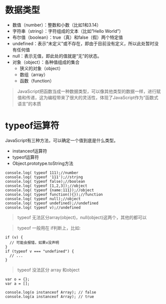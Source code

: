 # 数据类型

* 数值（number）：整数和小数（比如1和3.14）
* 字符串（string）：字符组成的文本（比如”Hello World”）
* 布尔值（boolean）：true（真）和false（假）两个特定值
* undefined：表示“未定义”或不存在，即由于目前没有定义，所以此处暂时没有任何值
* null：表示无值，即此处的值就是“无”的状态。
* 对象（object）：各种值组成的集合
    - 狭义的对象（object）
    - 数组（array）
    - 函数（function）

> JavaScript把函数当成一种数据类型，可以像其他类型的数据一样，进行赋值和传递，这为编程带来了很大的灵活性，体现了JavaScript作为“函数式语言”的本质


 typeof运算符
 ===========
 JavaScript有三种方法，可以确定一个值到底是什么类型。

* instanceof运算符
* typeof运算符
* Object.prototype.toString方法   

```
console.log( typeof 111);//number
console.log( typeof '111');//string
console.log( typeof false);//boolean
console.log( typeof [1,2,3]);//object
console.log( typeof {name:111});//object
console.log( typeof function(){});//function
console.log( typeof null);//object
console.log( typeof undefined);//undefined
console.log( typeof v);//undefined
```

> typeof 无法区分array(object)，null(object)这两个，其他的都可以

> typeof 一般用在 if判断上，比如:

```
if (v) {
  // 可能会报错，如果v没声明
}
if (typeof v === "undefined") {
  // ...
}
```
> typeof 没法区分 array 和object

```
var o = {};
var a = [];

console.log(o instanceof Array); // false
console.log(a instanceof Array); // true
```
